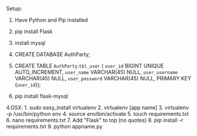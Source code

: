 Setup:

1. Have Python and Pip installed
2. pip install Flask
3. install mysql
5. CREATE DATABASE AuthParty;
6. CREATE TABLE `AuthParty`.`tbl_user` (
  `user_id` BIGINT UNIQUE AUTO_INCREMENT,
  `user_name` VARCHAR(45) NULL,
  `user_username` VARCHAR(45) NULL,
  `user_password` VARCHAR(45) NULL,
  PRIMARY KEY (`user_id`));

7. pip install flask-mysql



4.OSX:
	1. sudo easy_install virtualenv
	2. virtualenv [app name]
	3. virtualenv -p /usr/bin/python env
	4. source env/bin/activate
	5. touch requirements.txt
	6. nano requirements.txt
	7. Add "Flask" to top (no quotes)
	8. pip install -r requirements.txt
	9. python appname.py
